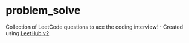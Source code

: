 # problem_solve
Collection of LeetCode questions to ace the coding interview! - Created using [LeetHub v2](https://github.com/arunbhardwaj/LeetHub-2.0)

